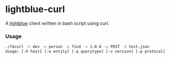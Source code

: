 # lightblue-curl

A [lightblue](http://lightblue.io) client written in bash script using curl.

### Usage

```bash
./lbcurl -h dev -e person -q find -v 1.0.0 -p POST -d test.json
Usage: [-h host] [-e entity] [-q querytype] [-v version] [-p protocol] [-d json] [-o output file]
```
